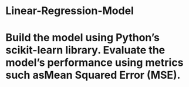 # Linear-Regression-Model
# Build the model using Python’s scikit-learn library. Evaluate the model’s performance using metrics such asMean Squared Error (MSE). 
